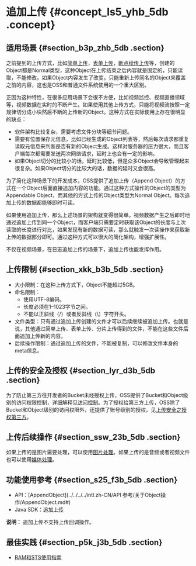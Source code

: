 # 追加上传 {#concept_ls5_yhb_5db .concept}

## 适用场景 {#section_b3p_zhb_5db .section}

之前提到的上传方式，比如[简单上传](intl.zh-CN/开发指南/上传文件/简单上传.md#)，[表单上传](intl.zh-CN/开发指南/上传文件/表单上传.md#)，[断点续传上传](intl.zh-CN/开发指南/上传文件/分片上传和断点续传.md#)等，创建的Object都是Normal类型，这种Object在上传结束之后内容就是固定的，只能读取，不能修改。如果Object内容发生了改变，只能重新上传同名的Object来覆盖之前的内容，这也是OSS和普通文件系统使用的一个重大区别。

正因为这种特性，在很多应用场景下会很不方便，比如视频监控、视频直播领域等，视频数据在实时的不断产生。如果使用其他上传方式，只能将视频流按照一定规律切分成小块然后不断的上传新的Object。这种方式在实际使用上存在很明显的缺点：

-   软件架构比较复杂，需要考虑文件分块等细节问题。
-   需要有位置保存元信息，比如已经生成的Object列表等，然后每次请求都重复读取元信息来判断是否有新的Object生成。这样对服务器的压力很大，而且客户端每次都需要发送两次网络请求，延时上也会有一定的影响。
-   如果Object切分的比较小的话，延时比较低，但是众多Object会导致管理起来很复杂。如果Object切分的比较大的话，数据的延时又会很高。

为了简化这种场景下的开发成本，OSS提供了追加上传（Append Object）的方式在一个Object后面直接追加内容的功能。通过这种方式操作的Object的类型为Appendable Object，而其他的方式上传的Object类型为Normal Object。每次追加上传的数据都能够即时可读。

如果使用追加上传，那么上述场景的架构就变得很简单。视频数据产生之后即时地通过追加上传到同一个Object，而客户端只需要定时获取该Object的长度与上次读取的长度进行对比，如果发现有新的数据可读，那么就触发一次读操作来获取新上传的数据部分即可。通过这种方式可以很大的简化架构，增强扩展性。

不仅在视频场景，在日志追加上传的场景下，追加上传也能发挥作用。

## 上传限制 {#section_xkk_b3b_5db .section}

-   大小限制：在这种上传方式下，Object不能超过5GB。
-   命名限制：
    -   使用UTF-8编码。
    -   长度必须在1–1023字节之间。
    -   不能以正斜线（/）或者反斜线（\\）字符开头。
-   文件类型：只有通过追加上传创建的文件才可以后续继续被追加上传。也就是说，其他通过简单上传、表单上传、分片上传得到的文件，不能在这些文件后面追加上传新的内容。
-   后续操作限制：通过追加上传的文件，不能被复制，可以修改文件本身的meta信息。

## 上传的安全及授权 {#section_lyr_d3b_5db .section}

为了防止第三方往开发者的Bucket未经授权上传，OSS提供了Bucket和Object级别的访问权限控制，详细解释见[访问控制](intl.zh-CN/开发指南/访问与控制/访问控制.md#)。为了授权给第三方上传，OSS除了Bucket和Object级别的访问权限外，还提供了账号级别的授权，见[上传安全之授权第三方](intl.zh-CN/开发指南/上传文件/授权给第三方上传.md#)。

## 上传后续操作 {#section_ssw_23b_5db .section}

如果上传的是图片需要处理，可以使用[图片处理](../../../../intl.zh-CN/图片处理指南/快速使用OSS图片服务.md#)。如果上传的是音频或者视频文件也可以使用[媒体处理](intl.zh-CN/开发指南/云端数据处理.md#)。

## 功能使用参考 {#section_s25_f3b_5db .section}

-   API：[AppendObject](../../../../intl.zh-CN/API 参考/关于Object操作/AppendObject.md#)
-   Java SDK：[追加上传](https://www.alibabacloud.com/help/doc-detail/84784.htm)

**说明：** 追加上传不支持上传回调操作。

## 最佳实践 {#section_p5k_j3b_5db .section}

-   [RAM和STS使用指南](../../../../intl.zh-CN/最佳实践/权限管理/权限管理概述.md#)

